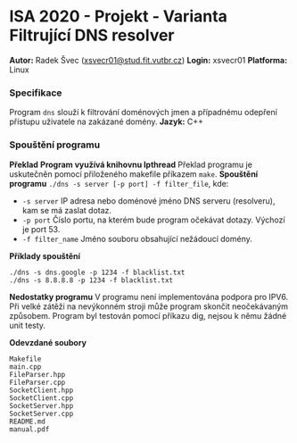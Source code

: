 ﻿# ISA 2020 - Projekt - Varianta Filtrující DNS resolver
**Autor:** Radek Švec (xsvecr01@stud.fit.vutbr.cz)
**Login:** xsvecr01
**Platforma:** Linux

### Specifikace
Program `dns` slouží k filtrování doménových jmen a případnému odepření přístupu uživatele na zakázané domény.
**Jazyk:** C++

### Spouštění programu
**Překlad**
**Program využívá knihovnu lpthread**
Překlad programu je uskutečněn pomocí přiloženého makefile příkazem `make`.
**Spouštění programu**
`./dns -s server [-p port] -f filter_file`, kde:
* `-s server` IP adresa nebo doménové jméno DNS serveru (resolveru), kam se má zaslat dotaz.
* `-p port` Číslo portu, na kterém bude program očekávat dotazy. Výchozí je port 53.
* `-f filter_name` Jméno souboru obsahující nežádoucí domény.

**Příklady spouštění**
```
./dns -s dns.google -p 1234 -f blacklist.txt
./dns -s 8.8.8.8 -p 1234 -f blacklist.txt
```
**Nedostatky programu**
V programu není implementována podpora pro IPV6.
Při velké zátěži na nevýkonném stroji může program skončit neočekávaným způsobem.
Program byl testován pomocí příkazu dig, nejsou k němu žádné unit testy.

**Odevzdané soubory**
```
Makefile
main.cpp
FileParser.hpp
FileParser.cpp
SocketClient.hpp
SocketClient.cpp
SocketServer.hpp
SocketServer.cpp
README.md
manual.pdf
```